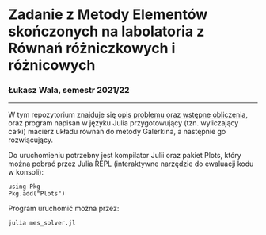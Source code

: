 # Zadanie z Metody Elementów skończonych na labolatoria z Równań różniczkowych i różnicowych
### Łukasz Wala, semestr 2021/22
---

W tym repozytorium znajduje się [opis problemu oraz wstępne obliczenia](mes_opracowanie.pdf), oraz program napisan w języku Julia przygotowujący (tzn. wyliczający całki) macierz układu równań do metody Galerkina, a następnie go rozwiącujący.

Do uruchomieniu potrzebny jest kompilator Julii oraz pakiet Plots, który można pobrać przez Julia REPL (interaktywne narzędzie do ewaluacji kodu w konsoli):
```
using Pkg
Pkg.add("Plots")
```
Program uruchomić można przez:
```
julia mes_solver.jl
```